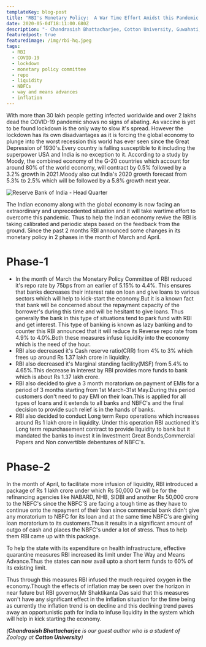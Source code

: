 ```yaml
---
templateKey: blog-post
title: "RBI's Monetary Policy:  A War Time Effort Amidst this Pandemic "
date: 2020-05-04T18:11:00.680Z
description: "- Chandrasish Bhattacharjee, Cotton University, Guwahati, Assam"
featuredpost: true
featuredimage: /img/rbi-hq.jpeg
tags:
  - RBI
  - COVID-19
  - lockdown
  - monetary policy committee
  - repo
  - liquidity
  - NBFCs
  - way and means advances
  - inflation
---
```

With more than 30 lakh people getting infected worldwide and over 2 lakhs dead the COVID-19 pandemic shows no signs of abating. As vaccine is yet to be found lockdown is the only way to slow it's spread. However the lockdown has its own disadvantages as it is  forcing the global economy to plunge into the worst recession this world has ever seen since the Great Depression of 1930's.Every country is falling susceptible to it including the superpower USA and India is no exception to it. According to a study by Moody, the combined economy of the G-20 countries which account for around 80% of the world economy, will contract by 0.5% followed by a 3.2% growth in 2021.Moody also cut India's 2020 growth forecast from 5.3% to 2.5% which will be followed by a 5.8% growth next year.

![Reserve Bank of India - Head Quarter](/img/rbi.jpg "Reserve Bank of India - Head Quarter")

The Indian economy along with the global economy is now facing an extraordinary and unprecedented situation and it will take wartime  effort to overcome this pandemic. Thus to help the Indian economy revive the RBI is taking calibrated and periodic steps based on the feedback from the ground. Since the past 2 months RBI announced some changes in its monetary policy in 2 phases in the month of March and April.

# Phase-1

* In the month of March the Monetary Policy Committee of RBI  reduced  it's repo rate by 75bps from an earlier of 5.15% to  4.4%. This ensures that  banks decreases their interest rate on loan and give loans to various sectors which will help to kick-start the economy.But it is a known fact that bank will be concerned about the repayment capacity of the borrower's during this time and will be hesitant to give loans. Thus generally the bank in this type of situations tend to park fund with RBI and get interest. This type of banking is known as lazy banking and to counter this RBI announced that it will reduce its Reverse repo rate from 4.9% to 4.0%.Both these measures infuse liquidity into the economy which is the need of the hour.
* RBI also decreased it's Cash reserve ratio(CRR) from 4% to 3% which frees up around Rs 1.37 lakh crore in liquidity.
* RBI also decreased it's Marginal standing facility(MSF) from 5.4% to 4.65%.This decrease in interest by RBI provides more funds to bank which is about Rs 1.37 lakh crore.
* RBI also decided to give a 3 month moratorium on payment of EMIs for a period of 3 months starting from 1st March-31st May.During this period customers don't need to pay EMI on their loan.This is applied for all types of loans and it extends to all banks and NBFC's and the final decision to provide such relief is in the hands of banks. 
* RBI also decided to conduct Long term Repo operations which increases around Rs 1 lakh crore in liquidity. Under this operation RBI auctioned it's Long term repurchasement contract to provide liquidity to bank but it mandated the banks to invest it in Investment Great Bonds,Commercial Papers and Non convertible debentures of NBFC's.

# Phase-2

In the month of April, to facilitate more infusion of liquidity, RBI introduced a package of Rs 1 lakh crore under which Rs 50,000 Cr will be for the refinancing agencies like NABARD, NHB, SIDBI and another Rs 50,000 crore to the NBFC's since the NBFC'S are facing a tough time as they have to continue onto the repayment of their loan since commercial bank didn't give any moratorium to NBFC for its loan and at the same time NBFC's are giving loan moratorium to its customers.Thus it results in a significant amount of outgo of cash and places the NBFC's under a lot of stress. Thus to help them RBI came up with this package.

To help the state with its expenditure on health infrastructure, effective quarantine measures RBI increased its limit under The Way and Means Advance.Thus the states can now avail upto a short term funds to 60% of its existing limit.

Thus through this measures RBI infused the much required oxygen in the economy.Though the effects of inflation may be seen over the horizon in near future but RBI governor,Mr Shaktikanta Das said that this measures won't have any significant effect in the inflation situation for the time being as currently the inflation trend is on decline and this declining trend paves away  an opportunistic path for India to infuse liquidity in the system which will help in kick starting the economy.

*(**Chandrasish Bhattacharjee** is our guest author who is a student of Zoology at **Cotton University**)*